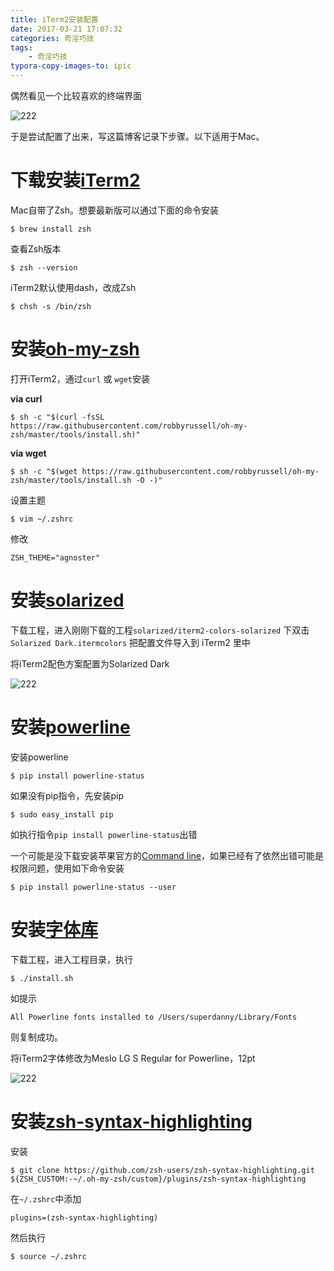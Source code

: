 ```yaml
---
title: iTerm2安装配置
date: 2017-03-21 17:07:32
categories: 奇淫巧技
tags:
	- 奇淫巧技
typora-copy-images-to: ipic
---
```


偶然看见一个比较喜欢的终端界面

![222](https://ww3.sinaimg.cn/large/006tKfTcly1fdukrbiu9lj30hl09m768.jpg)

于是尝试配置了出来，写这篇博客记录下步骤。以下适用于Mac。

<!-- more -->

# 下载安装[iTerm2](http://www.iterm2.com/)

Mac自带了Zsh。想要最新版可以通过下面的命令安装

```
$ brew install zsh
```

查看Zsh版本

```
$ zsh --version
```

iTerm2默认使用dash，改成Zsh

```
$ chsh -s /bin/zsh
```

# 安装[oh-my-zsh](https://github.com/robbyrussell/oh-my-zsh)

打开iTerm2，通过`curl` 或 `wget`安装

**via curl**

```
$ sh -c "$(curl -fsSL https://raw.githubusercontent.com/robbyrussell/oh-my-zsh/master/tools/install.sh)"
```

**via wget**

```
$ sh -c "$(wget https://raw.githubusercontent.com/robbyrussell/oh-my-zsh/master/tools/install.sh -O -)"
```

设置主题

```
$ vim ~/.zshrc
```

修改

```
ZSH_THEME="agnoster"
```

# 安装[solarized](https://github.com/altercation/solarized)

下载工程，进入刚刚下载的工程`solarized/iterm2-colors-solarized` 下双击 `Solarized Dark.itermcolors` 把配置文件导入到 iTerm2 里中

将iTerm2配色方案配置为Solarized Dark

![222](https://ww2.sinaimg.cn/large/006tKfTcly1fdvgkooci7j30pe0h0q5g.jpg)

# 安装[powerline](http://powerline.readthedocs.io/en/latest/installation.html)

安装powerline

```
$ pip install powerline-status
```

如果没有pip指令，先安装pip

```
$ sudo easy_install pip
```

如执行指令`pip install powerline-status`出错

一个可能是没下载安装苹果官方的[Command line](https://developer.apple.com/download/more/?name=for%20Xcode%20)，如果已经有了依然出错可能是权限问题，使用如下命令安装

```
$ pip install powerline-status --user
```

# 安装[字体库](https://github.com/powerline/fonts)

下载工程，进入工程目录，执行

```
$ ./install.sh
```

如提示

```
All Powerline fonts installed to /Users/superdanny/Library/Fonts
```

则复制成功。

将iTerm2字体修改为Meslo LG S Regular for Powerline，12pt

![222](https://ww1.sinaimg.cn/large/006tKfTcly1fdvh22nwk2j30pa0f4mzc.jpg)

# 安装[zsh-syntax-highlighting](https://github.com/zsh-users/zsh-syntax-highlighting)

安装

```
$ git clone https://github.com/zsh-users/zsh-syntax-highlighting.git ${ZSH_CUSTOM:-~/.oh-my-zsh/custom}/plugins/zsh-syntax-highlighting
```

在`~/.zshrc`中添加

```
plugins=(zsh-syntax-highlighting)
```

然后执行

```
$ source ~/.zshrc
```